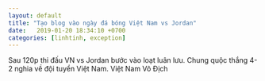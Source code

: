 ```yaml
---
layout: default
title: "Tạo blog vào ngày đá bóng Việt Nam vs Jordan"
date:   2019-01-20 18:34:10 +0700
categories: [linhtinh, exception]
---
```


Sau 120p thi đấu VN vs Jordan bước vào loạt luân lưu. Chung quộc thắng 4-2 nghia về đội tuyển Việt Nam. Việt Nam Vô Địch